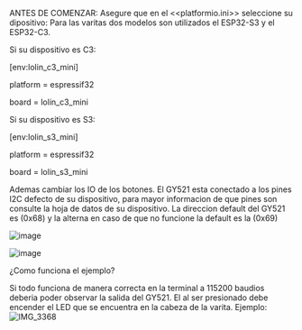 ANTES DE COMENZAR: Asegure que en el <<platformio.ini>> seleccione su dipositivo: 
Para las varitas dos modelos son utilizados el ESP32-S3 y el ESP32-C3.

Si su dispositivo es C3:

[env:lolin_c3_mini]

platform = espressif32

board = lolin_c3_mini


Si su dispositivo es S3:

[env:lolin_s3_mini]

platform = espressif32

board = lolin_s3_mini


Ademas cambiar los IO de los botones.
El GY521 esta conectado a los pines I2C defecto de su dispositivo, para mayor informacion de que pines son consulte la hoja de datos de su dispositivo.
La direccion default del GY521 es (0x68) y la alterna en caso de que no funcione la default es la (0x69)


![image](https://github.com/user-attachments/assets/d076ea9f-7035-48fc-9074-379cb54fd162)


![image](https://github.com/user-attachments/assets/a9512727-2cdd-49a5-8e8e-41c0c6a3a3f5)

¿Como funciona el ejemplo?

Si todo funciona de manera correcta en la terminal a 115200 baudios deberia poder observar la salida del GY521. El al ser presionado debe encender el LED que se encuentra en la cabeza de la varita. Ejemplo:
![IMG_3368](https://github.com/user-attachments/assets/0393371c-87f1-4b95-b10b-5476692fc6e6)


